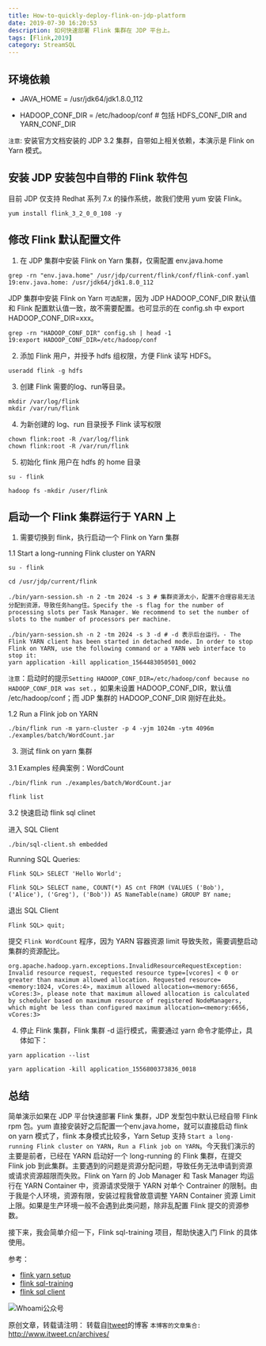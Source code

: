 ```yaml
---
title: How-to-quickly-deploy-flink-on-jdp-platform
date: 2019-07-30 16:20:53
description: 如何快速部署 Flink 集群在 JDP 平台上。
tags: [Flink,2019]
category: StreamSQL
---
```


## 环境依赖

* JAVA_HOME = /usr/jdk64/jdk1.8.0_112

* HADOOP_CONF_DIR = /etc/hadoop/conf  # 包括 HDFS_CONF_DIR and YARN_CONF_DIR

`注意`: 安装官方文档安装的 JDP 3.2 集群，自带如上相关依赖，本演示是 Flink on Yarn 模式。

## 安装 JDP 安装包中自带的 Flink 软件包

目前 JDP 仅支持 Redhat 系列 7.x 的操作系统，故我们使用 yum 安装 Flink。

```
yum install flink_3_2_0_0_108 -y
```

## 修改 Flink 默认配置文件

1. 在 JDP 集群中安装 Flink on Yarn 集群，仅需配置 env.java.home 

```
grep -rn "env.java.home" /usr/jdp/current/flink/conf/flink-conf.yaml
19:env.java.home: /usr/jdk64/jdk1.8.0_112
```

JDP 集群中安装 Flink on Yarn `可选配置`，因为 JDP HADOOP_CONF_DIR 默认值和 Flink 配置默认值一致，故不需要配置。也可显示的在 config.sh 中 export HADOOP_CONF_DIR=xxx。

```
grep -rn "HADOOP_CONF_DIR" config.sh | head -1
19:export HADOOP_CONF_DIR=/etc/hadoop/conf
```

2. 添加 Flink 用户，并授予 hdfs 组权限，方便 Flink 读写 HDFS。

```
useradd flink -g hdfs
```

3. 创建 Flink 需要的log、run等目录。

```
mkdir /var/log/flink
mkdir /var/run/flink
```

4. 为新创建的 log、run 目录授予 Flink 读写权限

```
chown flink:root -R /var/log/flink
chown flink:root -R /var/run/flink
```

5. 初始化 flink 用户在 hdfs 的 home 目录

```
su - flink

hadoop fs -mkdir /user/flink
```

## 启动一个 Flink 集群运行于 YARN 上

1. 需要切换到 flink，执行启动一个 Flink on Yarn 集群

1.1 Start a long-running Flink cluster on YARN
```
su - flink

cd /usr/jdp/current/flink

./bin/yarn-session.sh -n 2 -tm 2024 -s 3 # 集群资源太小，配置不合理容易无法分配到资源，导致任务hang住。Specify the -s flag for the number of processing slots per Task Manager. We recommend to set the number of slots to the number of processors per machine.

./bin/yarn-session.sh -n 2 -tm 2024 -s 3 -d # -d 表示后台运行。- The Flink YARN client has been started in detached mode. In order to stop Flink on YARN, use the following command or a YARN web interface to stop it:
yarn application -kill application_1564483050501_0002
```

`注意`：启动时的提示`Setting HADOOP_CONF_DIR=/etc/hadoop/conf because no HADOOP_CONF_DIR was set.`，如果未设置 HADOOP_CONF_DIR，默认值 /etc/hadoop/conf；而 JDP 集群的 HADOOP_CONF_DIR 刚好在此处。

1.2 Run a Flink job on YARN

```
./bin/flink run -m yarn-cluster -p 4 -yjm 1024m -ytm 4096m ./examples/batch/WordCount.jar
```

3. 测试 flink on yarn 集群

3.1 Examples 经典案例：WordCount

```
./bin/flink run ./examples/batch/WordCount.jar

flink list
```

3.2 快速启动 flink sql clinet 

进入 SQL Client

```
./bin/sql-client.sh embedded
```

Running SQL Queries:

```
Flink SQL> SELECT 'Hello World';

Flink SQL> SELECT name, COUNT(*) AS cnt FROM (VALUES ('Bob'), ('Alice'), ('Greg'), ('Bob')) AS NameTable(name) GROUP BY name;
```

退出 SQL Client

```
Flink SQL> quit;
```

提交 `Flink WordCount` 程序，因为 YARN 容器资源 limit 导致失败，需要调整启动集群的资源配比。

`org.apache.hadoop.yarn.exceptions.InvalidResourceRequestException: Invalid resource request, requested resource type=[vcores] < 0 or greater than maximum allowed allocation. Requested resource=<memory:1024, vCores:4>, maximum allowed allocation=<memory:6656, vCores:3>, please note that maximum allowed allocation is calculated by scheduler based on maximum resource of registered NodeManagers, which might be less than configured maximum allocation=<memory:6656, vCores:3>`

4. 停止 Flink 集群，Flink 集群 -d 运行模式，需要通过 yarn 命令才能停止，具体如下：

```
yarn application --list

yarn application -kill application_1556800373836_0018
```

## 总结

简单演示如果在 JDP 平台快速部署 Flink 集群，JDP 发型包中默认已经自带 Flink rpm 包。yum 直接安装好之后配置一个env.java.home，就可以直接启动 flink on yarn 模式了，flink 本身模式比较多，Yarn Setup 支持 `Start a long-running Flink cluster on YARN`，`Run a Flink job on YARN`。今天我们演示的主要是前者，已经在 YARN 启动好一个 long-running 的 Flink 集群，在提交 Flink job 到此集群。主要遇到的问题是资源分配问题，导致任务无法申请到资源或请求资源超限而失败。Flink on Yarn 的 Job Manager 和 Task Manager 均运行在 YARN Container 中，资源请求受限于 YARN 对单个 Contrainer 的限制。由于我是个人环境，资源有限，安装过程我曾故意调整 YARN Container 资源 Limit 上限。如果是生产环境一般不会遇到此类问题，除非乱配置 Flink 提交的资源参数。

接下来，我会简单介绍一下，Flink sql-training 项目，帮助快速入门 Flink 的具体使用。

参考：

- [flink yarn setup](https://ci.apache.org/projects/flink/flink-docs-stable/ops/deployment/yarn_setup.html)
- [flink sql-training](https://github.com/ververica/sql-training)
- [flink sql client](https://ci.apache.org/projects/flink/flink-docs-stable/dev/table/sqlClient.html)

![Whoami公众号](https://github.com/itweet/labs/raw/master/common/img/weixin_public.gif)

原创文章，转载请注明： 转载自[Itweet](http://www.itweet.cn)的博客
`本博客的文章集合:` http://www.itweet.cn/archives/